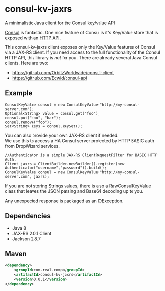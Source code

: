 # consul-kv-jaxrs
A minimalistic Java client for the Consul key/value API

[Consul](https://www.consul.io) is fantastic. 
One nice feature of Consul is it's Key/Value store that is exposed with an [HTTP API](https://www.consul.io/api/kv.html).

This consul-kv-jaxrs client exposes only the Key/Value features of Consul via a JAX-RS client.
If you need access to the full functionality of the Consul HTTP API, this library is _not_ for you. 
There are already several Java Consul clients.  Here are two:
                                                                                               
* https://github.com/OrbitzWorldwide/consul-client
* https://github.com/Ecwid/consul-api 


## Example
```
ConsulKeyValue consul = new ConsulKeyValue("http://my-consul-server.com");
Optional<String> value = consul.get("foo");    
consul.put("foo", "bar");    
consul.remove("foo");    
Set<String> keys = consul.keySet();
```  

You can also provide your own JAX-RS client if needed.  
We use this to access a HA Consul server protected by HTTP BASIC auth from DropWizard services.
```     
//Authenticator is a simple JAX-RS ClientRequestFilter for BASIC HTTP Auth. 
Client jaxrs = ClientBuilder.newBuilder().register(new Authenticator("username","password")).build();
ConsulKeyValue consul = new ConsulKeyValue("http://my-consul-server.com", jaxrs);
```

If you are not storing Strings values, there is also a RawConsulKeyValue class that leaves the JSON 
parsing and Base64 decoding up to you.

Any unexpected response is packaged as an IOException.

## Dependencies
* Java 8
* JAX-RS 2.0.1 Client
* Jackson 2.8.7


## Maven
```xml
<dependency>
    <groupId>com.real-comp</groupId>
    <artifactId>consul-kv-jaxrs</artifactId>
    <version>0.0.1</version>
</dependency>
```